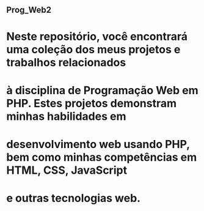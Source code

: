 ## Prog_Web2

# Neste repositório, você encontrará uma coleção dos meus projetos e trabalhos relacionados 
# à disciplina de Programação Web em PHP. Estes projetos demonstram minhas habilidades em 
# desenvolvimento web usando PHP, bem como minhas competências em HTML, CSS, JavaScript 
# e outras tecnologias web.